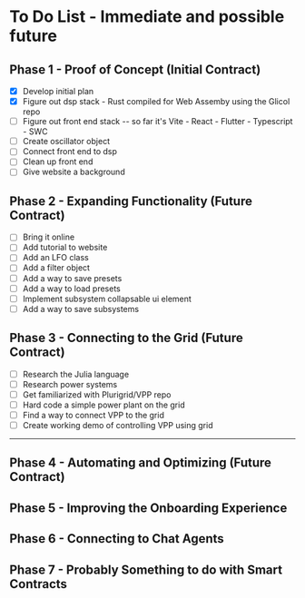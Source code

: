 # To Do List - Immediate and possible future

## Phase 1 - Proof of Concept (Initial Contract)


- [x] Develop initial plan
- [x] Figure out dsp stack - Rust compiled for Web Assemby using the Glicol repo
- [ ] Figure out front end stack -- so far it's Vite - React - Flutter - Typescript - SWC
- [ ] Create oscillator object
- [ ] Connect front end to dsp
- [ ] Clean up front end
- [ ] Give website a background

## Phase 2 - Expanding Functionality (Future Contract)

- [ ] Bring it online
- [ ] Add tutorial to website
- [ ] Add an LFO class
- [ ] Add a filter object
- [ ] Add a way to save presets
- [ ] Add a way to load presets
- [ ] Implement subsystem collapsable ui element
- [ ] Add a way to save subsystems

## Phase 3 - Connecting to the Grid (Future Contract)

- [ ] Research the Julia language
- [ ] Research power systems
- [ ] Get familiarized with Plurigrid/VPP repo
- [ ] Hard code a simple power plant on the grid
- [ ] Find a way to connect VPP to the grid
- [ ] Create working demo of controlling VPP using grid

---------------------------------------------------------

## Phase 4 - Automating and Optimizing (Future Contract)

## Phase 5 - Improving the Onboarding Experience

## Phase 6 - Connecting to Chat Agents

## Phase 7 - Probably Something to do with Smart Contracts